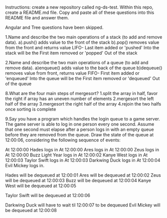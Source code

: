 Instructions: create a new repository called ng-ds-test.
Within this repo, create a README.md file. Copy and
paste all of these questions into this README file and
answer them.

Angular and Tree questions have been skipped.

1.Name and describe the two main operations of a
stack (to add and remove data).
a).push() adds value to the front of the stack
b).pop() removes value from the front and returns value
LIFO- Last item added or 'pushed' Into the stack will be
the First item removed or 'popped' Out of the stack


2.Name and describe the two main operations of a
queue (to add and remove data).
a)enqueue() adds value to the back of the queue
b)dequeue() removes value from front, returns value
FIFO- First item added or 'enqueued' Into the queue
will be the First item removed or 'dequeued' Out of
the queue

8.What are the four main steps of mergesort?
1.split the array in half, favor the right if array has an
uneven number of elements
2.mergesort the left half of the array
3.mergesort the right half of the array
4.rejoin the two halfs once sorting is complete

9.Say you have a program which handles the login queue to
a game server. The game server is able to log in one person
every one second. Assume that one second must elapse after
a person logs in with an empty queue before they are removed
from the queue. Draw the state of the queue at 12:00:06,
considering the following sequence of events:

At 12:00:00 Hades logs in
At 12:00:00 Ares logs in
At 12:00:00 Zeus logs in
At 12:00:00 Buzz Light Year logs in
At 12:00:02 Kanye West logs in
At 12:00:03 Taylor Swift logs in
At 12:00:03 Darkwing Duck logs in
At 12:00:04 Evil Mickey logs in.

Hades will be dequeued at 12:00:01
Ares will be dequeued at 12:00:02
Zeus will be dequeued at 12:00:03
Buzz will be dequeued at 12:00:04
Kanye West will be dequeued at 12:00:05

Taylor Swift will be dequeued at 12:00:06

Darkwing Duck will have to wait til 12:00:07 to be dequeued
Evil Mickey will be dequeued at 12:00:08
